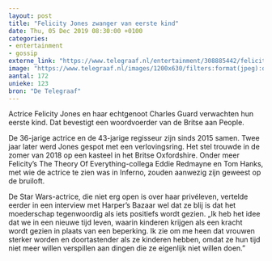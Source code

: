 ```yaml
---
layout: post
title: "Felicity Jones zwanger van eerste kind"
date: Thu, 05 Dec 2019 08:30:00 +0100
categories: 
- entertainment 
- gossip 
externe_link: "https://www.telegraaf.nl/entertainment/308885442/felicity-jones-zwanger-van-eerste-kind"
image: "https://www.telegraaf.nl/images/1200x630/filters:format(jpeg):quality(80)/cdn-kiosk-api.telegraaf.nl/2f217a74-1731-11ea-8246-0218eaf05005.jpg"
aantal: 172
unieke: 123
bron: "De Telegraaf"
---
```


<p class="intro">Actrice Felicity Jones en haar echtgenoot Charles Guard verwachten hun eerste kind. Dat bevestigt een woordvoerder van de Britse aan People.</p> <p>De 36-jarige actrice en de 43-jarige regisseur zijn sinds 2015 samen. Twee jaar later werd Jones gespot met een verlovingsring. Het stel trouwde in de zomer van 2018 op een kasteel in het Britse Oxfordshire. Onder meer Felicity’s The Theory Of Everything-collega Eddie Redmayne en Tom Hanks, met wie de actrice te zien was in Inferno, zouden aanwezig zijn geweest op de bruiloft.</p><p>De Star Wars-actrice, die niet erg open is over haar privéleven, vertelde eerder in een interview met Harper’s Bazaar wel dat ze blij is dat het moederschap tegenwoordig als iets positiefs wordt gezien. „Ik heb het idee dat we in een nieuwe tijd leven, waarin kinderen krijgen als een kracht wordt gezien in plaats van een beperking. Ik zie om me heen dat vrouwen sterker worden en doortastender als ze kinderen hebben, omdat ze hun tijd niet meer willen verspillen aan dingen die ze eigenlijk niet willen doen.”</p>
